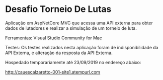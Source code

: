 # Desafio Torneio De Lutas
Aplicação em AspNetCore MVC que acessa uma API externa para obter dados de lutadores e realizar a simulação de um torneio de luta.

Ferramentas: Visual Studio Community for Mac

Testes: Os testes realizados nesta aplicação foram de indisponibilidade da API Externa, e alteração da resposta da API Externa.

Hospedado temporariamente até 23/09/2019 no endereço abaixo:

http://cauescalzaretto-001-site1.atempurl.com
